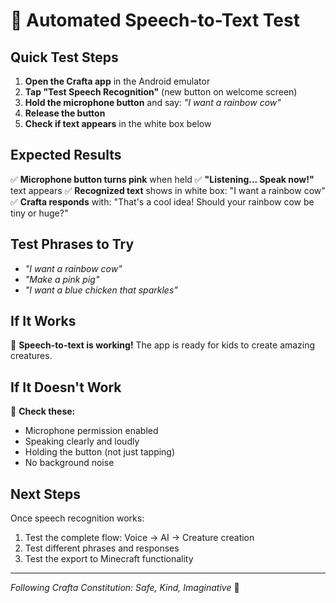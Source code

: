 # 🎤 Automated Speech-to-Text Test

## Quick Test Steps

1. **Open the Crafta app** in the Android emulator
2. **Tap "Test Speech Recognition"** (new button on welcome screen)
3. **Hold the microphone button** and say: *"I want a rainbow cow"*
4. **Release the button**
5. **Check if text appears** in the white box below

## Expected Results

✅ **Microphone button turns pink** when held
✅ **"Listening... Speak now!"** text appears
✅ **Recognized text** shows in white box: "I want a rainbow cow"
✅ **Crafta responds** with: "That's a cool idea! Should your rainbow cow be tiny or huge?"

## Test Phrases to Try

- *"I want a rainbow cow"*
- *"Make a pink pig"*
- *"I want a blue chicken that sparkles"*

## If It Works

🎉 **Speech-to-text is working!** The app is ready for kids to create amazing creatures.

## If It Doesn't Work

🔧 **Check these:**
- Microphone permission enabled
- Speaking clearly and loudly
- Holding the button (not just tapping)
- No background noise

## Next Steps

Once speech recognition works:
1. Test the complete flow: Voice → AI → Creature creation
2. Test different phrases and responses
3. Test the export to Minecraft functionality

---
*Following Crafta Constitution: Safe, Kind, Imaginative* 🌈



